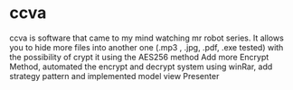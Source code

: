 # ccva
ccva is software that came to my mind watching mr robot series. It allows you to hide more files into another one (.mp3 , .jpg, .pdf, .exe tested) with the possibility of crypt it using the AES256 method
Add more Encrypt Method, automated the encrypt and decrypt system using winRar, add strategy pattern and implemented model view Presenter

